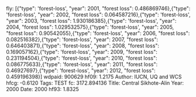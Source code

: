 fly: [{"type": 'forest-loss', "year": 2001, "forest loss": 0.486869746},{"type": 'forest-loss', "year": 2002, "forest loss": 0.064587216},{"type": 'forest-loss', "year": 2003, "forest loss": 1.930186385},{"type": 'forest-loss', "year": 2004, "forest loss": 1.029532575},{"type": 'forest-loss', "year": 2005, "forest loss": 0.90542055},{"type": 'forest-loss', "year": 2006, "forest loss": 0.082516382},{"type": 'forest-loss', "year": 2007, "forest loss": 0.646403871},{"type": 'forest-loss', "year": 2008, "forest loss": 0.169057162},{"type": 'forest-loss', "year": 2009, "forest loss": 0.231194504},{"type": 'forest-loss', "year": 2010, "forest loss": 0.086775633},{"type": 'forest-loss', "year": 2011, "forest loss": 0.46927697},{"type": 'forest-loss', "year": 2012, "forest loss": 0.459196398}]
wdpaid: 900629
hf09: 1.2175
Author: IUCN, UQ and WCS
hfcg: -0.6120
Tags: TEST
fc: 3172.894136
Title: Central Sikhote-Alin
Year: 2000
Date: 2000
hf93: 1.8325
